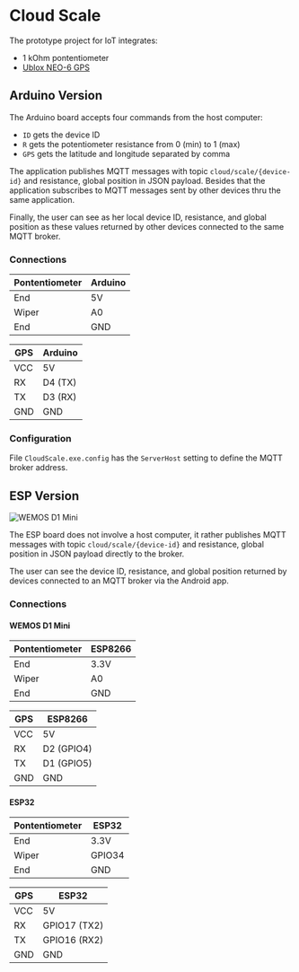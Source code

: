 # Cloud Scale

The prototype project for IoT integrates:

* 1 kOhm pontentiometer
* [Ublox NEO-6 GPS](https://www.u-blox.com/sites/default/files/products/documents/NEO-6_DataSheet_(GPS.G6-HW-09005).pdf)

## Arduino Version

The Arduino board accepts four commands from the host computer:

* `ID` gets the device ID
* `R` gets the potentiometer resistance from 0 (min) to 1 (max)
* `GPS` gets the latitude and longitude separated by comma

The application publishes MQTT messages with topic `cloud/scale/{device-id}` and resistance, global position in JSON payload.
Besides that the application subscribes to MQTT messages sent by other devices thru the same application.

Finally, the user can see as her local device ID, resistance, and global position as these values returned by other devices
connected to the same MQTT broker.

### Connections

Pontentiometer | Arduino
---------------|--------
End            | 5V
Wiper          | A0
End            | GND


GPS | Arduino
----|--------
VCC | 5V
RX  | D4 (TX)
TX  | D3 (RX)
GND | GND

### Configuration

File `CloudScale.exe.config` has the `ServerHost` setting to define the MQTT broker address.

## ESP Version

![WEMOS D1 Mini](Images/Breadboard.jpg)

The ESP board does not involve a host computer, it rather publishes MQTT messages with topic `cloud/scale/{device-id}` and
resistance, global position in JSON payload directly to the broker.

The user can see the device ID, resistance, and global position returned by devices connected to an MQTT broker via the Android app.

### Connections

#### WEMOS D1 Mini

Pontentiometer | ESP8266
---------------|--------
End            | 3.3V
Wiper          | A0
End            | GND


GPS | ESP8266
----|--------
VCC | 5V
RX  | D2 (GPIO4)
TX  | D1 (GPIO5)
GND | GND

#### ESP32

Pontentiometer | ESP32
---------------|--------
End            | 3.3V
Wiper          | GPIO34
End            | GND


GPS | ESP32
----|--------
VCC | 5V
RX  | GPIO17 (TX2)
TX  | GPIO16 (RX2)
GND | GND
